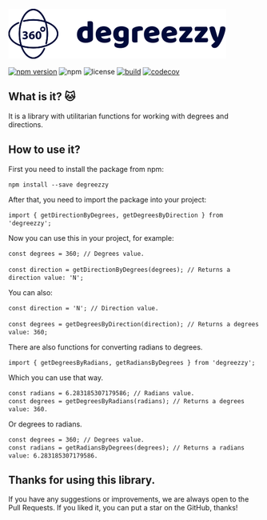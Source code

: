 ![logo](logo.svg)

[![npm version](https://badge.fury.io/js/degreezzy.svg)](https://badge.fury.io/js/degreezzy)
![npm](https://img.shields.io/npm/dw/degreezzy)
![license](https://badgen.net/github/license/IOINITID/degreezzy)
[![build](https://github.com/IOINITID/degreezzy/actions/workflows/build-action.yml/badge.svg)](https://github.com/IOINITID/degreezzy/actions/workflows/build-action.yml)
[![codecov](https://codecov.io/gh/IOINITID/degreezzy/branch/master/graph/badge.svg?token=SO0DPS4UVT)](https://codecov.io/gh/IOINITID/degreezzy)

## What is it? 🐱

It is a library with utilitarian functions for working with degrees and directions.

## How to use it?

First you need to install the package from npm:

```
npm install --save degreezzy
```

After that, you need to import the package into your project:

```
import { getDirectionByDegrees, getDegreesByDirection } from 'degreezzy';
```

Now you can use this in your project, for example:

```
const degrees = 360; // Degrees value.

const direction = getDirectionByDegrees(degrees); // Returns a direction value: 'N';
```

You can also:

```
const direction = 'N'; // Direction value.

const degrees = getDegreesByDirection(direction); // Returns a degrees value: 360;
```

There are also functions for converting radians to degrees.

```
import { getDegreesByRadians, getRadiansByDegrees } from 'degreezzy';
```

Which you can use that way.

```
const radians = 6.283185307179586; // Radians value.
const degrees = getDegreesByRadians(radians); // Returns a degrees value: 360.
```

Or degrees to radians.

```
const degrees = 360; // Degrees value.
const radians = getRadiansByDegrees(degrees); // Returns a radians value: 6.283185307179586.
```

## Thanks for using this library.

If you have any suggestions or improvements, we are always open to the Pull Requests. If you liked it, you can put a star on the GitHub, thanks!
